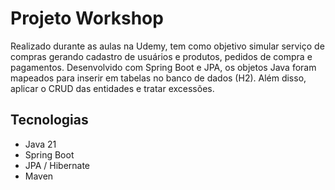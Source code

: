 # Projeto Workshop

Realizado durante as aulas na Udemy, tem como objetivo simular serviço de compras gerando cadastro de usuários e produtos, pedidos de compra e pagamentos.
Desenvolvido com Spring Boot e JPA, os objetos Java foram mapeados para inserir em tabelas no banco de dados (H2). Além disso, aplicar o CRUD das entidades e tratar excessões.

## Tecnologias

* Java 21
* Spring Boot
* JPA / Hibernate
* Maven
